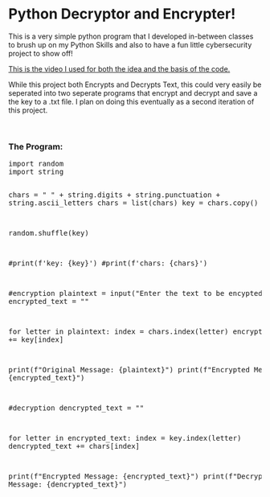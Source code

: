 <h1>Python Decryptor and Encrypter!</h1>
<p>This is a very simple python program that I developed in-between classes to brush up on my Python Skills and also to have a fun little cybersecurity project to show off!</p>
<a href="https://www.youtube.com/watch?v=vsLBErLWBhA&t=444s">This is the video I used for both the idea and the basis of the code.</a>
<br>
<p>While this project both Encrypts and Decrypts Text, this could very easily be seperated into two seperate programs that encrypt and decrypt and save a the key to a .txt file. I plan on doing this eventually as a second iteration of this project.</p>
<br>
<h3>The Program:</h3>
<pre>import random
import string

chars = " " + string.digits + string.punctuation + string.ascii_letters
chars = list(chars)
key = chars.copy()

random.shuffle(key)

#print(f'key: {key}')
#print(f'chars: {chars}')


#encryption
plaintext = input("Enter the text to be encypted: ")
encrypted_text = ""

for letter in plaintext:
    index = chars.index(letter)
    encrypted_text += key[index]

print(f"Original Message: {plaintext}")
print(f"Encrypted Message: {encrypted_text}")

#decryption
dencrypted_text = ""

for letter in encrypted_text:
    index = key.index(letter)
    dencrypted_text += chars[index]

print(f"Encrypted Message: {encrypted_text}")
print(f"Decrypted Message: {dencrypted_text}")
</pre>
